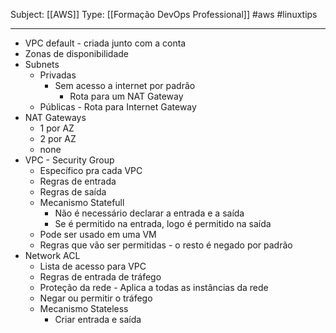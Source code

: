 Subject: [[AWS]] 
Type: [[Formação DevOps Professional]]  #aws  #linuxtips 

---
- VPC default -  criada junto com a conta
- Zonas de disponibilidade
- Subnets 
	- Privadas
		- Sem acesso a internet por padrão
			- Rota para um NAT Gateway
	- Públicas
			- Rota para Internet Gateway
- NAT Gateways
	- 1 por AZ
	- 2 por AZ
	- none
- VPC - Security Group
	- Específico pra cada VPC
	- Regras de entrada
	- Regras de saída
	- Mecanismo Statefull
		- Não é necessário declarar a entrada e a saída
		- Se é permitido na entrada, logo é permitido na saída
	- Pode ser usado em uma VM
	- Regras que vão ser permitidas - o resto é negado por padrão
- Network ACL
	- Lista de acesso para VPC
	- Regras de entrada de tráfego 
	- Proteção da rede - Aplica a todas as instâncias da rede
	- Negar ou permitir o tráfego
	- Mecanismo Stateless
		- Criar entrada e saída